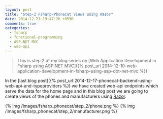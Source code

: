 ```yaml
---
layout: post
title: "Step-2 Fsharp-PhoneCat Views using Razor"
date: 2014-12-23 19:47:20 +0530
comments: true
categories: 
  - fsharp
  - functional-programming
  - ASP.NET MVC
  - web-api
---
```

> This is step 2 of my blog series on [Web Application Development in Fsharp using ASP.NET MVC]({% post_url 2014-12-10-web-application-development-in-fsharp-using-asp-dot-net-mvc %})

In the [last blog post]({% post_url 2014-12-17-phonecat-backend-using-web-api-and-typeproviders %}) we have created web-api endpoints which serve the data for the home page and in this blog post we are going to create views of the phones and manufacturers using [Razor](http://en.wikipedia.org/wiki/ASP.NET_Razor_view_engine).

{% img /images/fsharp_phonecat/step_2/phone.png %}
{% img /images/fsharp_phonecat/step_2/manufacturer.png %}